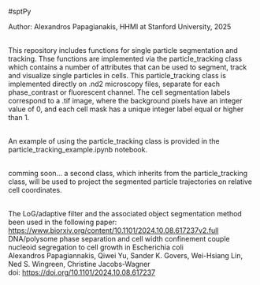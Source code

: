 #sptPy

Author: Alexandros Papagianakis, HHMI at Stanford University, 2025

<br> This repository includes functions for single particle segmentation and tracking. Thse functions are implemented via the particle_tracking class which contains a number of attributes that can be used to segment, track and visualize single particles in cells. This particle_tracking class is implemented directly on .nd2 microscopy files, separate for each phase_contrast or fluorescent channel. The cell segmentation labels correspond to a .tif image, where the background pixels have an integer value of 0, and each cell mask has a unique integer label equal or higher than 1.

<br> An example of using the particle_tracking class is provided in the particle_tracking_example.ipynb notebook.

<br> comming soon... a second class, which inherits from the particle_tracking class, will be used to project the segmented particle trajectories on relative cell coordinates.

<br> The LoG/adaptive filter and the associated object segmentation method been used in the following paper:
<br> https://www.biorxiv.org/content/10.1101/2024.10.08.617237v2.full
<br> DNA/polysome phase separation and cell width confinement couple nucleoid segregation to cell growth in Escherichia coli
<br> Alexandros Papagiannakis, Qiwei Yu, Sander K. Govers, Wei-Hsiang Lin, Ned S. Wingreen, Christine Jacobs-Wagner
<br> doi: https://doi.org/10.1101/2024.10.08.617237
